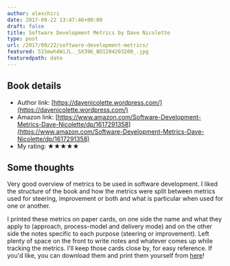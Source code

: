 ```yaml
---
author: alexchiri
date: 2017-09-22 13:47:46+00:00
draft: false
title: Software Development Metrics by Dave Nicolette
type: post
url: /2017/09/22/software-development-metrics/
featured: 515mwh4WiJL._SX396_BO1204203200_.jpg
featuredpath: date
---
```


## Book details

 * Author link: [https://davenicolette.wordpress.com/](https://davenicolette.wordpress.com/)
 * Amazon link: [https://www.amazon.com/Software-Development-Metrics-Dave-Nicolette/dp/1617291358](https://www.amazon.com/Software-Development-Metrics-Dave-Nicolette/dp/1617291358)
 * My rating: ★★★★★

## Some thoughts

Very good overview of metrics to be used in software development. I liked the structure of the book and how the metrics were split between metrics used for steering, improvement or both and what is particular when used for one or another.

I printed these metrics on paper cards, on one side the name and what they apply to (approach, process-model and delivery mode) and on the other side the notes specific to each purpose (steering or improvement). Left plenty of space on the front to write notes and whatever comes up while tracking the metrics. I'll keep those cards close by, for easy reference. If you'd like, you can download them and print them yourself from [here](https://02f3b4b6141f4e501887-67ab80ec00c7299bd1255995bf933a71.ssl.cf2.rackcdn.com/metrics_cards.pdf)!
